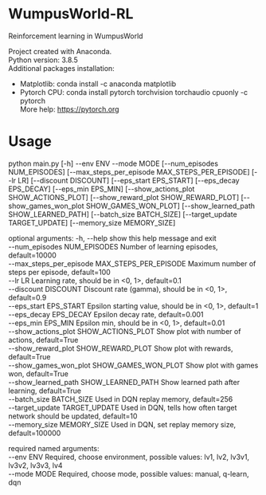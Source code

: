 # WumpusWorld-RL
Reinforcement learning in WumpusWorld

Project created with Anaconda.  
Python version: 3.8.5  
Additional packages installation:
- Matplotlib: conda install -c anaconda matplotlib
- Pytorch CPU: conda install pytorch torchvision torchaudio cpuonly -c pytorch  
More help: https://pytorch.org  


# Usage
python main.py [-h] --env ENV --mode MODE [--num_episodes NUM_EPISODES]
               [--max_steps_per_episode MAX_STEPS_PER_EPISODE] [--lr LR] [--discount DISCOUNT] [--eps_start EPS_START]
               [--eps_decay EPS_DECAY] [--eps_min EPS_MIN] [--show_actions_plot SHOW_ACTIONS_PLOT]
               [--show_reward_plot SHOW_REWARD_PLOT] [--show_games_won_plot SHOW_GAMES_WON_PLOT]
               [--show_learned_path SHOW_LEARNED_PATH] [--batch_size BATCH_SIZE] [--target_update TARGET_UPDATE]
               [--memory_size MEMORY_SIZE]  
               
               
optional arguments:
  -h, --help                                    show this help message and exit  
  --num_episodes NUM_EPISODES                   Number of learning episodes, default=10000  
  --max_steps_per_episode MAX_STEPS_PER_EPISODE Maximum number of steps per episode, default=100  
  --lr LR                                       Learning rate, should be in <0, 1>, default=0.1  
  --discount DISCOUNT                           Discount rate (gamma), should be in <0, 1>, default=0.9  
  --eps_start EPS_START                         Epsilon starting value, should be in <0, 1>, default=1  
  --eps_decay EPS_DECAY                         Epsilon decay rate, default=0.001  
  --eps_min EPS_MIN                             Epsilon min, should be in <0, 1>, default=0.01  
  --show_actions_plot SHOW_ACTIONS_PLOT         Show plot with number of actions, default=True  
  --show_reward_plot SHOW_REWARD_PLOT           Show plot with rewards, default=True  
  --show_games_won_plot SHOW_GAMES_WON_PLOT     Show plot with games won, default=True  
  --show_learned_path SHOW_LEARNED_PATH         Show learned path after learning, default=True  
  --batch_size BATCH_SIZE                       Used in DQN replay memory, default=256  
  --target_update TARGET_UPDATE                 Used in DQN, tells how often target network should be updated, default=10  
  --memory_size MEMORY_SIZE                     Used in DQN, set replay memory size, default=100000  

required named arguments:  
  --env ENV             Required, choose environment, possible values: lv1, lv2, lv3v1, lv3v2, lv3v3, lv4  
  --mode MODE           Required, choose mode, possible values: manual, q-learn, dqn  
